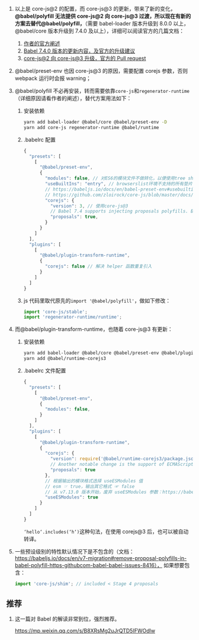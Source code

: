 1. 以上是 core-js@2 的配置，而 core-js@3 的更新，带来了新的变化，**@babel/polyfill 无法提供 core-js@2 向 core-js@3 过渡，所以现在有新的方案去替代@babel/polyfill，**（需要 babel-loader 版本升级到 8.0.0 以上，@babel/core 版本升级到 7.4.0 及以上），详细可以阅读官方的几篇文档：

   1. [作者的官方阐述](https://github.com/zloirock/core-js/blob/master/docs/2019-03-19-core-js-3-babel-and-a-look-into-the-future.md)
   2. [Babel 7.4.0 版本的更新内容，及官方的升级建议](https://babeljs.io/blog/2019/03/19/7.4.0)
   3. [core-js@2 向 core-js@3 升级，官方的 Pull request](https://github.com/babel/babel/pull/7646)

2. @babel/preset-env 也因 core-js@3 的原因，需要配置 corejs 参数，否则 webpack 运行时会报 warning；

3. @babel/polyfill 不必再安装，转而需要依靠`core-js`和`regenerator-runtime`（详细原因请看作者的阐述），替代方案用法如下：

   1. 安装依赖

      ```sh
      yarn add babel-loader @babel/core @babel/preset-env -D
      yarn add core-js regenerator-runtime @babel/runtime
      ```

   2. .babelrc 配置

      ```js
      {
        "presets": [
          [
            "@babel/preset-env",
            {
              "modules": false, // 对ES6的模块文件不做转化，以便使用tree shaking、sideEffects等
              "useBuiltIns": "entry", // browserslist环境不支持的所有垫片都导入
              // https://babeljs.io/docs/en/babel-preset-env#usebuiltins
              // https://github.com/zloirock/core-js/blob/master/docs/2019-03-19-core-js-3-babel-and-a-look-into-the-future.md
              "corejs": {
                "version": 3, // 使用core-js@3
                // Babel 7.4 supports injecting proposals polyfills. By default, @babel/preset-env does not inject them, but you can opt-in using the proposals flag: corejs: { version: 3, proposals: true }.
                "proposals": true,
              }
            }
          ]
        ],
        "plugins": [
          [
            "@babel/plugin-transform-runtime",
            {
              "corejs": false // 解决 helper 函数重复引入
            }
          ]
        ]
      }
      ```

   3. js 代码里取代原先的`import '@babel/polyfill'`，做如下修改：

      ```js
      import 'core-js/stable';
      import 'regenerator-runtime/runtime';
      ```

4. 而@babel/plugin-transform-runtime，也随着 core-js@3 有更新：

   1. 安装依赖

      ```sh
      yarn add babel-loader @babel/core @babel/preset-env @babel/plugin-transform-runtime -D
      yarn add @babel/runtime-corejs3
      ```

   2. .babelrc 文件配置

      ```js
      {
        "presets": [
          [
            "@babel/preset-env",
            {
              "modules": false,
            }
          ]
        ],
        "plugins": [
          [
            "@babel/plugin-transform-runtime",
            {
              "corejs": {
                "version": require('@babel/runtime-corejs3/package.json').version,
                // Another notable change is the support of ECMAScript proposals. By default, @babel/plugin-transform-runtime does not inject polyfills for proposals and use entry points which do not include them but, exactly as you can do in @babel/preset-env, you can set the proposals flag to enable them: corejs: { version: 3, proposals: true }.
                "proposals": true
              },
              // 根据输出的模块格式选择 useESModules 值
              // esm ☞ true，输出其它格式 ☞ false
              // 从 v7.13.0 版本开始，废弃 useESModules 参数：https://babeljs.io/docs/en/babel-plugin-transform-runtime#useesmodules
              "useESModules": true
            }
          ]
        ]
      }
      ```

      `‘hello‘.includes(‘h‘)`这种句法，在使用 corejs@3 后，也可以被自动转译。

5. 一些预设级别的特性默认情况下是不包含的（文档：https://babeljs.io/docs/en/v7-migration#remove-proposal-polyfills-in-babel-polyfill-https-githubcom-babel-babel-issues-8416）， 如果想要包含：

   ```js
   import 'core-js/shim'; // included < Stage 4 proposals
   ```

## 推荐

1. 这一篇对 Babel 的解读非常到位，强烈推荐。

    https://mp.weixin.qq.com/s/B8XRsMg2uJrQTD5IFWOdlw
